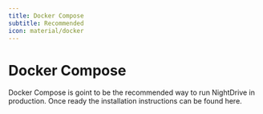 ```yaml
---
title: Docker Compose
subtitle: Recommended
icon: material/docker
---
```


# Docker Compose

Docker Compose is goint to be the recommended way to run NightDrive in production. Once ready the installation instructions can be found here.